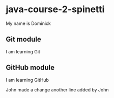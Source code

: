 # java-course-2-spinetti

My name is Dominick

## Git module

I am learning Git

## GitHub module

I am learning GitHub

John made a change
another line added by John
